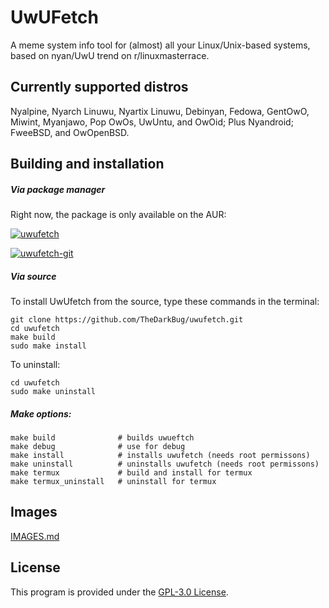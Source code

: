 # UwUFetch

A meme system info tool for (almost) all your Linux/Unix-based systems, based on nyan/UwU trend on r/linuxmasterrace.

## Currently supported distros

Nyalpine, Nyarch Linuwu, Nyartix Linuwu, Debinyan, Fedowa, GentOwO, Miwint, Myanjawo, Pop OwOs, UwUntu, and OwOid; Plus Nyandroid; FweeBSD, and OwOpenBSD.

## Building and installation

##### Via package manager

Right now, the package is only available on the AUR:

[![uwufetch](https://img.shields.io/aur/version/uwufetch?color=1793d1&label=uwufetch&logo=arch-linux&style=for-the-badge)](https://aur.archlinux.org/packages/uwufetch/)

[![uwufetch-git](https://img.shields.io/aur/version/uwufetch-git?color=1793d1&label=uwufetch-git&logo=arch-linux&style=for-the-badge)](https://aur.archlinux.org/packages/uwufetch-git/)

##### Via source

To install UwUfetch from the source, type these commands in the terminal:

```shell
git clone https://github.com/TheDarkBug/uwufetch.git
cd uwufetch
make build
sudo make install
```

To uninstall:

```shell
cd uwufetch
sudo make uninstall
```

##### Make options:

```shell
make build              # builds uwueftch
make debug              # use for debug
make install            # installs uwufetch (needs root permissons)
make uninstall          # uninstalls uwufetch (needs root permissons)
make termux             # build and install for termux
make termux_uninstall   # uninstall for termux
```

## Images

[IMAGES.md](https://github.com/TheDarkBug/uwufetch/tree/main/res/IMAGES.md)

## License

This program is provided under the [GPL-3.0 License](https://github.com/TheDarkBug/uwufetch/LICENSE).

